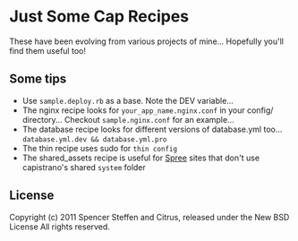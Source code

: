 Just Some Cap Recipes
=====================

These have been evolving from various projects of mine... Hopefully you'll find them useful too!


Some tips
---------

* Use `sample.deploy.rb` as a base. Note the DEV variable...
* The nginx recipe looks for `your_app_name.nginx.conf` in your config/ directory... Checkout `sample.nginx.conf` for an example...
* The database recipe looks for different versions of database.yml too... `database.yml.dev && database.yml.pro`
* The thin recipe uses sudo for `thin config`
* The shared_assets recipe is useful for [Spree](http://spreecommerce.com) sites that don't use capistrano's shared `system` folder

License
-------

Copyright (c) 2011 Spencer Steffen and Citrus, released under the New BSD License All rights reserved.